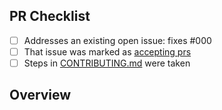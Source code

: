 <!-- 👋 Hi, thanks for sending a PR to emojisplosion! 💖.
Please fill out all fields below and make sure each item is true and [x] checked.
Otherwise we may not be able to review your PR. -->

## PR Checklist

- [ ] Addresses an existing open issue: fixes #000
- [ ] That issue was marked as [accepting prs](https://github.com/JoshuaKGoldberg/template-typescript-node-package/issues?q=is%3Aopen+is%3Aissue+label%3A%22accepting+prs%22)
- [ ] Steps in [CONTRIBUTING.md](https://github.com/JoshuaKGoldberg/template-typescript-node-package/blob/main/.github/CONTRIBUTING.md) were taken

## Overview

<!-- Description of what is changed and how the code change does that. -->
